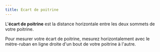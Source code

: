 ```yaml
---
title: Ecart de poitrine
---
```


L'**écart de poitrine** est la distance horizontale entre les deux sommets de votre poitrine.

Pour mesurer votre écart de poitrine, mesurez horizontalement avec le mètre-ruban en ligne droite d'un bout de votre poitrine à l'autre.
